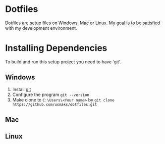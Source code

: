 # Dotfiles

Dotfiles are setup files on Windows, Mac or Linux.
My goal is to be satisfied with my development environment.

# Installing Dependencies
To build and run this setup project you need to have 'git'.

## Windows

1. Install [git](https://git-scm.com/book/ja/v1/%E4%BD%BF%E3%81%84%E5%A7%8B%E3%82%81%E3%82%8B-Git%E3%81%AE%E3%82%A4%E3%83%B3%E3%82%B9%E3%83%88%E3%83%BC%E3%83%AB)
2. Configure the program `git --version`
3. Make clone to `C:\Users\<Your name>` by `git clone https://github.com/usmaks/dotfiles.git`

## Mac

## Linux

